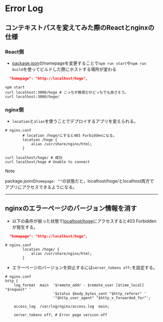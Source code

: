# Error Log

## コンテキストパスを変えてみた際のReactとnginxの仕様

### React側

- [package.json](../package.json)のhomepageを変更することで`npm run start`や`npm run build`を使ってビルドした際にホストする場所が変わる

```json
  "homepage": "http://localhost/hoge",
```

```shell
npm start
curl localhost:3000/hoge # こっちが推奨だがどっちでも良さそう。
curl localhost:3000/hoge/
```

### nginx側

- `location`と`alias`を使うことでデプロイするアプリを変えられる。

```
# nginx.conf
        # location /hoge/にすると403 Forbiddenになる。
        location /hoge {
            alias /usr/share/nginx/html;
        }
```

```shell
curl localhost/hoge/ # 成功
curl localhost/hoge # Unable to connect
```

> [!NOTE]
> package.jsonの`homepage: ""`の状態だと，localhost/hoge/とlocalhost両方でアプリにアクセスできるようになる。

---

## nginxのエラーページのバージョン情報を消す
- 以下の条件が揃った状態で[localhost/hoge](http://localhost/hoge)にアクセスすると403 Forbiddenが発生する。

```json
  "homepage": "http://localhost/hoge",
```

```
# nginx.conf
        location /hoge/ {
            alias /usr/share/nginx/html;
        }
```

- エラーページのバージョンを抑止するには`server_tokens off;`を設定する。

```
# nginx.conf
http {
    log_format  main  '$remote_addr - $remote_user [$time_local] "$request" '
                      '$status $body_bytes_sent "$http_referer" '
                      '"$http_user_agent" "$http_x_forwarded_for"';

    access_log  /var/log/nginx/access.log  main;

    server_tokens off; # Error page version off
```
